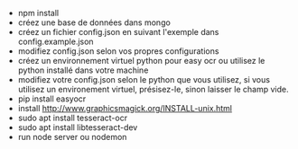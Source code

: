 <!-- Installations -->
- npm install
- créez une base de données dans mongo
- créez un fichier config.json en suivant l'exemple dans config.example.json
- modifiez config.json selon vos propres configurations
- créez un environnement virtuel python pour easy ocr ou utilisez le python installé dans votre machine
- modifiez votre config.json selon le python que vous utilisez, si vous utilisez un environement virtuel, présisez-le, sinon laisser le champ vide.
- pip install easyocr
- install http://www.graphicsmagick.org/INSTALL-unix.html
- sudo apt install tesseract-ocr
- sudo apt install libtesseract-dev
- run node server ou nodemon 